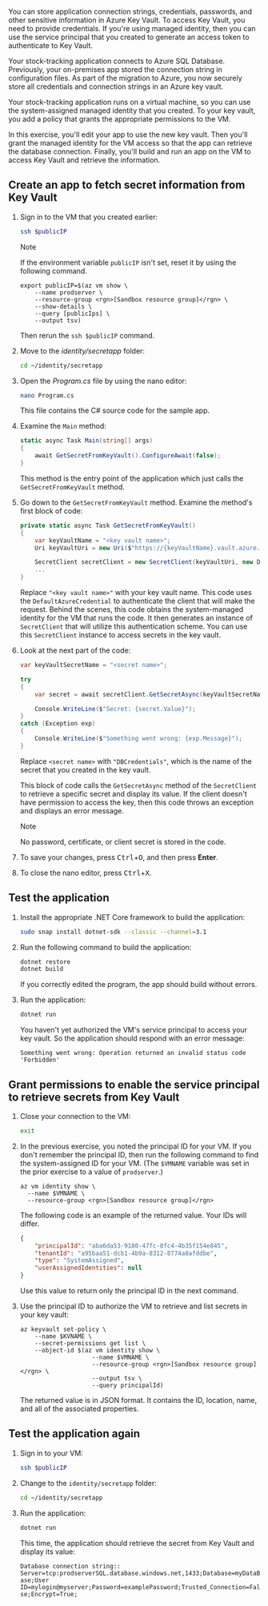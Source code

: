 You can store application connection strings, credentials, passwords, and other sensitive information in Azure Key Vault. To access Key Vault, you need to provide credentials. If you're using managed identity, then you can use the service principal that you created to generate an access token to authenticate to Key Vault.

Your stock-tracking application connects to Azure SQL Database. Previously, your on-premises app stored the connection string in configuration files. As part of the migration to Azure, you now securely store all credentials and connection strings in an Azure key vault.

Your stock-tracking application runs on a virtual machine, so you can use the system-assigned managed identity that you created. To your key vault, you add a policy that grants the appropriate permissions to the VM.

In this exercise, you'll edit your app to use the new key vault. Then you'll grant the managed identity for the VM access so that the app can retrieve the database connection. Finally, you'll build and run an app on the VM to access Key Vault and retrieve the information.

## Create an app to fetch secret information from Key Vault

1. Sign in to the VM that you created earlier:

    ```bash
    ssh $publicIP
    ```

    > [!NOTE]
    > If the environment variable `publicIP` isn't set, reset it by using the following command.
    >
    > ```azurecli
    > export publicIP=$(az vm show \
    >     --name prodserver \
    >     --resource-group <rgn>[Sandbox resource group]</rgn> \
    >     --show-details \
    >     --query [publicIps] \
    >     --output tsv)
    >```
    >
    > Then rerun the `ssh $publicIP` command.

1. Move to the *identity/secretapp* folder:

    ```bash
    cd ~/identity/secretapp
    ```

1. Open the *Program.cs* file by using the nano editor:

    ```bash
    nano Program.cs
    ```

    This file contains the C# source code for the sample app.

1. Examine the `Main` method:

    ```C#
    static async Task Main(string[] args)
    {
        await GetSecretFromKeyVault().ConfigureAwait(false);
    }
    ```

    This method is the entry point of the application which just calls the `GetSecretFromKeyVault` method.

1. Go down to the `GetSecretFromKeyVault` method. Examine the method's first block of code:

    ```C#
    private static async Task GetSecretFromKeyVault()
    {
        var keyVaultName = "<key vault name>";
        Uri keyVaultUri = new Uri($"https://{keyVaultName}.vault.azure.net");

        SecretClient secretClient = new SecretClient(keyVaultUri, new DefaultAzureCredential());
        ...
    }
    ```

    Replace `"<key vault name>"` with your key vault name. This code uses the `DefaultAzureCredential` to authenticate the client that will make the request. Behind the scenes, this code obtains the system-managed identity for the VM that runs the code. It then generates an instance of `SecretClient` that will utilize this authentication scheme. You can use this `SecretClient` instance to access secrets in the key vault.

1. Look at the next part of the code:

    ```C#
    var keyVaultSecretName = "<secret name>";

    try
    {
        var secret = await secretClient.GetSecretAsync(keyVaultSecretName).ConfigureAwait(false);

        Console.WriteLine($"Secret: {secret.Value}");
    }
    catch (Exception exp)
    {
        Console.WriteLine($"Something went wrong: {exp.Message}");
    }
    ```

     Replace `<secret name>` with `"DBCredentials"`, which is the name of the secret that you created in the key vault.

    This block of code calls the `GetSecretAsync` method of the `SecretClient` to retrieve a specific secret and display its value. If the client doesn't have permission to access the key, then this code throws an exception and displays an error message.

    > [!NOTE]
    > No password, certificate, or client secret is stored in the code.

1. To save your changes, press <kbd>Ctrl</kbd>+<kbd>O</kbd>, and then press **Enter**.

1. To close the nano editor, press <kbd>Ctrl</kbd>+<kbd>X</kbd>.

## Test the application

1. Install the appropriate .NET Core framework to build the application:

    ```bash
    sudo snap install dotnet-sdk --classic --channel=3.1
    ```

1. Run the following command to build the application:

    ```bash
    dotnet restore
    dotnet build
    ```

    If you correctly edited the program, the app should build without errors.

1. Run the application:

    ```bash
    dotnet run
    ```

    You haven't yet authorized the VM's service principal to access your key vault. So the application should respond with an error message:

    `Something went wrong: Operation returned an invalid status code 'Forbidden'`

## Grant permissions to enable the service principal to retrieve secrets from Key Vault

1. Close your connection to the VM:

    ```bash
    exit
    ```

1. In the previous exercise, you noted the principal ID for your VM. If you don't remember the principal ID, then run the following command to find the system-assigned ID for your VM. (The `$VMNAME` variable was set in the prior exercise to a value of `prodserver`.)

    ```azurecli
    az vm identity show \
      --name $VMNAME \
      --resource-group <rgn>[Sandbox resource group]</rgn>
    ```

    The following code is an example of the returned value. Your IDs will differ.

    ```JSON
    {
        "principalId": "aba6da53-9180-47fc-8fc4-4b35f154e845",
        "tenantId": "a95baa51-dcb1-4b9a-8312-8774a8afddbe",
        "type": "SystemAssigned",
        "userAssignedIdentities": null
    }
    ```

    Use this value to return only the principal ID in the next command.

1. Use the principal ID to authorize the VM to retrieve and list secrets in your key vault:

    ```azurecli
    az keyvault set-policy \
        --name $KVNAME \
        --secret-permissions get list \
        --object-id $(az vm identity show \
                        --name $VMNAME \
                        --resource-group <rgn>[Sandbox resource group]</rgn> \
                        --output tsv \
                        --query principalId)
    ```

    The returned value is in JSON format. It contains the ID, location, name, and all of the associated properties.

## Test the application again

1. Sign in to your VM:

    ```bash
    ssh $publicIP
    ```

1. Change to the `identity/secretapp` folder:

    ```bash
    cd ~/identity/secretapp
    ```

1. Run the application:

    ```bash
    dotnet run
    ```

    This time, the application should retrieve the secret from Key Vault and display its value:

    `Database connection string:: Server=tcp:prodserverSQL.database.windows.net,1433;Database=myDataBase;User ID=mylogin@myserver;Password=examplePassword;Trusted_Connection=False;Encrypt=True;`

